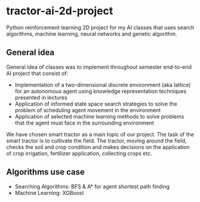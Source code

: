 # tractor-ai-2d-project
Python reinforcement learning 2D project for my AI classes that uses search algorithms, machine learning, neural networks and genetic algorithm.

## General idea
General idea of classes was to implement throughout semester end-to-end AI project that consist of:
- Implementation of a two-dimensional discrete environment (aka lattice) for an autonomous agent using knowledge representation techniques presented in lectures
- Application of informed state space search strategies to solve the problem of scheduling agent movement in the environment
- Application of selected machine learning methods to solve problems that the agent must face in the surrounding environment

We have chosen smart tractor as a main topic of our project. The task of the smart tractor is to cultivate the field. The tractor, moving around the field, checks the soil and crop condition and makes decisions on the application of crop irrigation, fertilizer application, collecting crops etc.

## Algorithms use case 
- Searching Algorithms: BFS & A* for agent shortest path finding
- Machine Learning: XGBoost 
